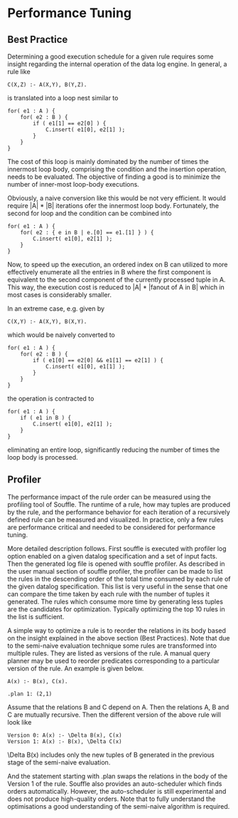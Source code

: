 # Performance Tuning

## Best Practice

Determining a good execution schedule for a given rule requires some insight regarding the internal operation of the data log engine. In general, a rule like
```
C(X,Z) :- A(X,Y), B(Y,Z).
```
is translated into a loop nest similar to
```
for( e1 : A ) {
    for( e2 : B ) {
        if ( e1[1] == e2[0] ) {
            C.insert( e1[0], e2[1] );
        }
    }
} 
```
The cost of this loop is mainly dominated by the number of times the innermost loop body, comprising the condition and the insertion operation, needs to be evaluated. The objective of finding a good is to minimize the number of inner-most loop-body executions.

Obviously, a naive conversion like this would be not very efficient. It would require |A| * |B| iterations ofer the innermost loop body. Fortunately, the second for loop and the condition can be combined into
```
for( e1 : A ) {
    for( e2 : { e in B | e.[0] == e1.[1] } ) {
        C.insert( e1[0], e2[1] );
    }
} 
```
Now, to speed up the execution, an ordered index on B can utilized to more effectively enumerate all the entries in B where the first component is equivalent to the second component of the currently processed tuple in A. This way, the execution cost is reduced to |A| * |fanout of A in B| which in most cases is considerably smaller.

In an extreme case, e.g. given by
```
C(X,Y) :- A(X,Y), B(X,Y).
```
which would be naively converted to
```
for( e1 : A ) {
    for( e2 : B ) {
        if ( e1[0] == e2[0] && e1[1] == e2[1] ) {
            C.insert( e1[0], e1[1] );
        }
    }
} 
```
the operation is contracted to
```
for( e1 : A ) {
    if ( e1 in B ) {
        C.insert( e1[0], e2[1] );
    }
} 
```
eliminating an entire loop, significantly reducing the number of times the loop body is processed.

## Profiler

The performance impact of the rule order can be measured using the profiling tool of Souffle. The runtime of a rule, how may tuples are produced by the rule, and the performance behavior for each iteration of a recursively defined rule can be measured and visualized. In practice, only a few rules are performance critical and needed to be considered for performance tuning. 

More detailed description follows. First souffle is executed with profiler log option enabled on a given datalog specification and a set of input facts. Then the generated log file is opened with souffle profiler. As described in the user manual section of souffle profiler, the profiler can be made to list the rules in the descending order of the total time consumed by each rule of the given datalog specification. This list is very useful in the sense that one can compare the time taken by each rule with the number of tuples it generated. The rules which consume more time by generating less tuples are the candidates for optimization. Typically optimizing the top 10 rules in the list is sufficient.

A simple way to optimize a rule is to reorder the relations in its body based on the insight explained in the above section (Best Practices). Note that due to the semi-naive evaluation technique some rules are transformed into multiple rules. They are listed as versions of the rule. A manual query planner may be used to reorder predicates corresponding to a particular version of the rule. An example is given below.

```
A(x) :- B(x), C(x).

.plan 1: (2,1)
```
Assume that the relations B and C depend on A. Then the relations A, B and C are mutually recursive. Then the different version of the above rule will look like

```
Version 0: A(x) :- \Delta B(x), C(x)
Version 1: A(x) :- B(x), \Delta C(x)
```
\Delta B(x) includes only the new tuples of B generated in the previous stage of the semi-naive evaluation.

And the statement starting with .plan swaps the relations in the body of the Version 1 of the rule.
Souffle also provides an auto-scheduler which finds orders automatically. However, the auto-scheduler is still experimental and does not produce high-quality orders. Note that to fully understand the optimisations a good understanding of the semi-naive algorithm is required.